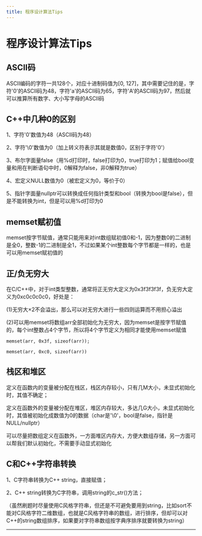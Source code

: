 ```yaml
---
title: 程序设计算法Tips
---
```


# 程序设计算法Tips

<script type="text/javascript" src="/include/head.js"></script>

## ASCII码

ASCII编码的字符一共128个，对应十进制码值为[0, 127]，其中需要记住的是，字符'0'的ASCII码为48，字符'a'的ASCII码为65，字符'A'的ASCII码为97，然后就可以推算所有数字、大小写字母的ASCII码

## C++中几种0的区别

1、字符'0'数值为48（ASCII码为48）

2、字符'\0'数值为0（加上转义符表示其就是数值0，区别于字符'0'）

3、布尔字面量false（用%d打印时，false打印为0，true打印为1；赋值给bool变量和用在判断语句中时，0解释为false，非0解释为true）

4、宏定义NULL数值为0（被宏定义为0，等价于0）

5、指针字面量nullptr可以转换成任何指针类型和bool（转换为bool是false），但是不能转换为int，但是可以用%d打印为0

## memset赋初值

memset按字节赋值，通常只能用来对int数组赋初值0和-1，因为整数0的二进制是全0，整数-1的二进制是全1，不过如果某个int整数每个字节都是一样的，也是可以用memset赋初值的

## 正/负无穷大

在C/C++中，对于int类型整数，通常将正无穷大定义为0x3f3f3f3f，负无穷大定义为0xc0c0c0c0，好处是：

(1)无穷大$\times 2$不会溢出，那么可以对无穷大进行一些四则运算而不用担心溢出

(2)可以用memset将数组arr全部初始化为无穷大，因为memset是按字节赋值的，每个int整数占4个字节，所以将4个字节定义为相同才能使用memset赋值

```
memset(arr, 0x3f, sizeof(arr));

memset(arr, 0xc0, sizeof(arr))
```

## 栈区和堆区

定义在函数内的变量被分配在栈区，栈区内存较小，只有几M大小，未显式初始化时，其值不确定；

定义在函数外的变量被分配在堆区，堆区内存较大，多达几G大小，未显式初始化时，其值被初始化成数值为0的数据（char是'\0'，bool是false，指针是NULL/nullptr）

可以尽量把数组定义在函数外，一方面堆区内存大，方便大数组存储，另一方面可以帮我们默认初始化，不需要手动显式初始化

## C和C++字符串转换

1、C字符串转换为C++ string，直接赋值；

2、C++ string转换为C字符串，调用string的c_str()方法；

（虽然刷题时尽量使用C风格字符串，但还是不可避免要用到string，比如sort不能对C风格字符二维数组，也就是C风格字符串的数组，进行排序，但却可以对C++的string数组排序，如果要对字符串数组按字典序排序就要转换为string）

---

<script type="text/javascript" src="/include/tail.js"></script>
